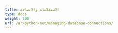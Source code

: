 ```yaml
---
title: الاستعلامات والاتصالات
type: docs
weight: 700
url: /ar/python-net/managing-database-connections/
---
```




